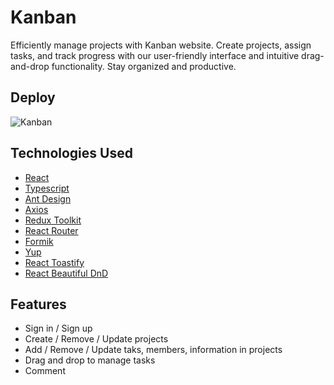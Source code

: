# Kanban

Efficiently manage projects with Kanban website. Create projects, assign tasks, and track progress with our user-friendly interface and intuitive drag-and-drop functionality. Stay organized and productive.

## Deploy

![Kanban](https://kanban-thinhle1208.vercel.app/)

## Technologies Used

- [React](https://react.dev/)
- [Typescript](https://www.typescriptlang.org/)
- [Ant Design](https://ant.design/)
- [Axios](https://axios-http.com/)
- [Redux Toolkit](https://redux-toolkit.js.org/)
- [React Router](https://reactrouter.com/en/main)
- [Formik](https://formik.org/)
- [Yup](https://www.npmjs.com/package/yup)
- [React Toastify](https://fkhadra.github.io/react-toastify/introduction)
- [React Beautiful DnD](https://react-beautiful-dnd.netlify.app/?path=/story/single-vertical-list--basic)

## Features

- Sign in / Sign up
- Create / Remove / Update projects
- Add / Remove / Update taks, members, information in projects
- Drag and drop to manage tasks
- Comment

